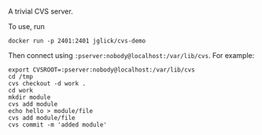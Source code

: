 A trivial CVS server.

To use, run

    docker run -p 2401:2401 jglick/cvs-demo

Then connect using `:pserver:nobody@localhost:/var/lib/cvs`. For example:

    export CVSROOT=:pserver:nobody@localhost:/var/lib/cvs
    cd /tmp
    cvs checkout -d work .
    cd work
    mkdir module
    cvs add module
    echo hello > module/file
    cvs add module/file
    cvs commit -m 'added module'
